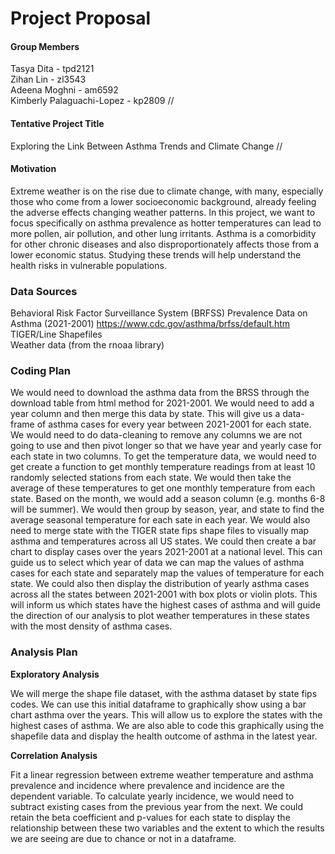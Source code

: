 Project Proposal
================

#### Group Members

Tasya Dita - tpd2121  
Zihan Lin - zl3543  
Adeena Moghni - am6592  
Kimberly Palaguachi-Lopez - kp2809 //

#### Tentative Project Title

Exploring the Link Between Asthma Trends and Climate Change //

#### Motivation

Extreme weather is on the rise due to climate change, with many,
especially those who come from a lower socioeconomic background, already
feeling the adverse effects changing weather patterns. In this project,
we want to focus specifically on asthma prevalence as hotter
temperatures can lead to more pollen, air pollution, and other lung
irritants. Asthma is a comorbidity for other chronic diseases and also
disproportionately affects those from a lower economic status. Studying
these trends will help understand the health risks in vulnerable
populations.

### Data Sources

Behavioral Risk Factor Surveillance System (BRFSS) Prevalence Data on
Asthma (2021-2001) <https://www.cdc.gov/asthma/brfss/default.htm>  
TIGER/Line Shapefiles  
Weather data (from the rnoaa library)

### Coding Plan

We would need to download the asthma data from the BRSS through the
download table from html method for 2021-2001. We would need to add a
year column and then merge this data by state. This will give us a
data-frame of asthma cases for every year between 2021-2001 for each
state. We would need to do data-cleaning to remove any columns we are
not going to use and then pivot longer so that we have year and yearly
case for each state in two columns. To get the temperature data, we
would need to get create a function to get monthly temperature readings
from at least 10 randomly selected stations from each state. We would
then take the average of these temperatures to get one monthly
temperature from each state. Based on the month, we would add a season
column (e.g. months 6-8 will be summer). We would then group by season,
year, and state to find the average seasonal temperature for each sate
in each year. We would also need to merge state with the TIGER state
fips shape files to visually map asthma and temperatures across all US
states. We could then create a bar chart to display cases over the years
2021-2001 at a national level. This can guide us to select which year of
data we can map the values of asthma cases for each state and separately
map the values of temperature for each state. We could also then display
the distribution of yearly asthma cases across all the states between
2021-2001 with box plots or violin plots. This will inform us which
states have the highest cases of asthma and will guide the direction of
our analysis to plot weather temperatures in these states with the most
density of asthma cases.

### Analysis Plan

**Exploratory Analysis**

We will merge the shape file dataset, with the asthma dataset by state
fips codes. We can use this initial dataframe to graphically show using
a bar chart asthma over the years. This will allow us to explore the
states with the highest cases of asthma. We are also able to code this
graphically using the shapefile data and display the health outcome of
asthma in the latest year.

**Correlation Analysis**

Fit a linear regression between extreme weather temperature and asthma
prevalence and incidence where prevalence and incidence are the
dependent variable. To calculate yearly incidence, we would need to
subtract existing cases from the previous year from the next. We could
retain the beta coefficient and p-values for each state to display the
relationship between these two variables and the extent to which the
results we are seeing are due to chance or not in a dataframe.

